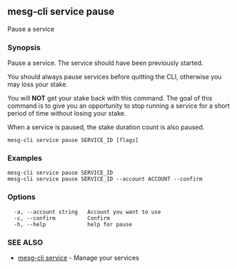 ## mesg-cli service pause

Pause a service

### Synopsis

Pause a service. The service should have been previously started.

You should always pause services before quitting the CLI, otherwise you may loss your stake.

You will **NOT** get your stake back with this command. The goal of this command is to give you an opportunity to stop running a service for a short period of time without losing your stake.

When a service is paused, the stake duration count is also paused.

```
mesg-cli service pause SERVICE_ID [flags]
```

### Examples

```
mesg-cli service pause SERVICE_ID
mesg-cli service pause SERVICE_ID --account ACCOUNT --confirm
```

### Options

```
  -a, --account string   Account you want to use
  -c, --confirm          Confirm
  -h, --help             help for pause
```

### SEE ALSO

* [mesg-cli service](mesg-cli_service.md)	 - Manage your services

